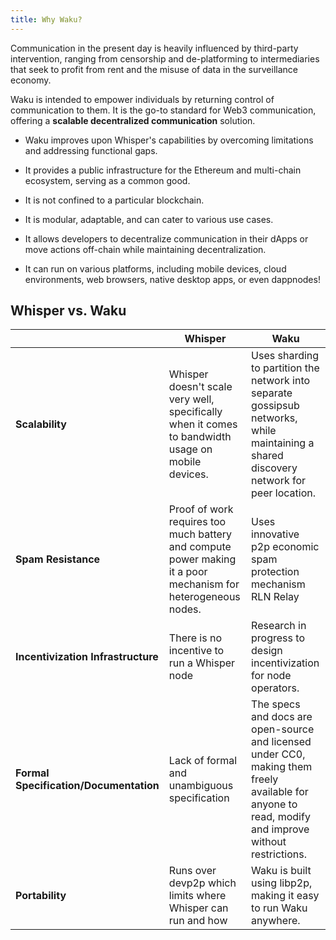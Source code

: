 ```yaml
---
title: Why Waku?
---
```


Communication in the present day is heavily influenced by third-party intervention, ranging from censorship and de-platforming to intermediaries that seek to profit from rent and the misuse of data in the surveillance economy.

Waku is intended to empower individuals by returning control of communication to them. It is the go-to standard for Web3 communication, offering a **scalable decentralized communication** solution.

- Waku improves upon Whisper's capabilities by overcoming limitations and addressing functional gaps.

- It provides a public infrastructure for the Ethereum and multi-chain ecosystem, serving as a common good.

- It is not confined to a particular blockchain.

- It is modular, adaptable, and can cater to various use cases.

- It allows developers to decentralize communication in their dApps or move actions off-chain while maintaining decentralization.

- It can run on various platforms, including mobile devices, cloud environments, web browsers, native desktop apps, or even dappnodes!

## Whisper vs. Waku

| | Whisper | Waku |
| - | - | - |
| **Scalability** | Whisper doesn't scale very well, specifically when it comes to bandwidth usage on mobile devices. | Uses sharding to partition the network into separate gossipsub networks, while maintaining a shared discovery network for peer location. |
| **Spam Resistance** | Proof of work requires too much battery and compute power making it a poor mechanism for heterogeneous nodes. | Uses innovative p2p economic spam protection mechanism RLN Relay |
| **Incentivization Infrastructure** | There is no incentive to run a Whisper node | Research in progress to design incentivization for node operators. |
| **Formal Specification/Documentation** | Lack of formal and unambiguous specification | The specs and docs are open-source and licensed under CC0, making them freely available for anyone to read, modify and improve without restrictions. |
| **Portability** | Runs over devp2p which limits where Whisper can run and how | Waku is built using libp2p, making it easy to run Waku anywhere. |
